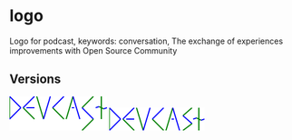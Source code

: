 # logo
Logo for podcast, keywords: conversation, The exchange of experiences improvements with Open Source Community


## Versions

![1.svg](1.svg)
![2.svg](2.svg)
